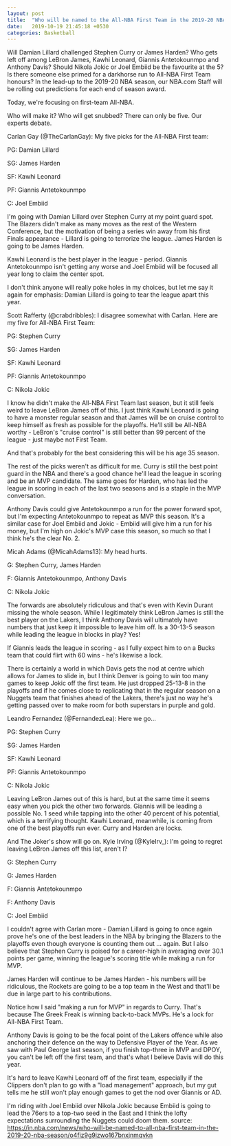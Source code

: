 ```yaml
---
layout: post
title:  "Who will be named to the All-NBA First Team in the 2019-20 NBA season? "
date:   2019-10-19 21:45:18 +0530
categories: Basketball
---
```

Will Damian Lillard challenged Stephen Curry or James Harden? Who gets left off among LeBron James, Kawhi Leonard, Giannis Antetokounmpo and Anthony Davis? Should Nikola Jokic or Joel Embiid be the favourite at the 5? Is there someone else primed for a darkhorse run to All-NBA First Team honours?
In the lead-up to the 2019-20 NBA season, our NBA.com Staff will be rolling out predictions for each end of season award.

Today, we're focusing on first-team All-NBA.

Who will make it? Who will get snubbed? There can only be five. Our experts debate.

Carlan Gay (@TheCarlanGay): My five picks for the All-NBA First team:

PG: Damian Lillard

SG: James Harden

SF: Kawhi Leonard

PF: Giannis Antetokounmpo

C: Joel Embiid

I'm going with Damian Lillard over Stephen Curry at my point guard spot. The Blazers didn't make as many moves as the rest of the Western Conference, but the motivation of being a series win away from his first Finals appearance - Lillard is going to terrorize the league. James Harden is going to be James Harden.

Kawhi Leonard is the best player in the league - period. Giannis Antetokounmpo isn't getting any worse and Joel Embiid will be focused all year long to claim the center spot.

I don't think anyone will really poke holes in my choices, but let me say it again for emphasis: Damian Lillard is going to tear the league apart this year.

Scott Rafferty (@crabdribbles): I disagree somewhat with Carlan. Here are my five for All-NBA First Team:

PG: Stephen Curry

SG: James Harden

SF: Kawhi Leonard

PF: Giannis Antetokounmpo

C: Nikola Jokic

I know he didn't make the All-NBA First Team last season, but it still feels weird to leave LeBron James off of this. I just think Kawhi Leonard is going to have a monster regular season and that James will be on cruise control to keep himself as fresh as possible for the playoffs. He'll still be All-NBA worthy - LeBron's "cruise control" is still better than 99 percent of the league - just maybe not First Team.

And that's probably for the best considering this will be his age 35 season.

The rest of the picks weren't as difficult for me. Curry is still the best point guard in the NBA and there's a good chance he'll lead the league in scoring and be an MVP candidate. The same goes for Harden, who has led the league in scoring in each of the last two seasons and is a staple in the MVP conversation.

Anthony Davis could give Antetokounmpo a run for the power forward spot, but I'm expecting Antetokounmpo to repeat as MVP this season. It's a similar case for Joel Embiid and Jokic - Embiid will give him a run for his money, but I'm high on Jokic's MVP case this season, so much so that I think he's the clear No. 2.

Micah Adams (@MicahAdams13): My head hurts.

G: Stephen Curry, James Harden

F: Giannis Antetokounmpo, Anthony Davis

C: Nikola Jokic

The forwards are absolutely ridiculous and that's even with Kevin Durant missing the whole season. While I legitimately think LeBron James is still the best player on the Lakers, I think Anthony Davis will ultimately have numbers that just keep it impossible to leave him off. Is a 30-13-5 season while leading the league in blocks in play? Yes!

If Giannis leads the league in scoring - as I fully expect him to on a Bucks team that could flirt with 60 wins - he's likewise a lock.

There is certainly a world in which Davis gets the nod at centre which allows for James to slide in, but I think Denver is going to win too many games to keep Jokic off the first team. He just dropped 25-13-8 in the playoffs and if he comes close to replicating that in the regular season on a Nuggets team that finishes ahead of the Lakers, there's just no way he's getting passed over to make room for both superstars in purple and gold.

Leandro Fernandez (@FernandezLea): Here we go...

PG: Stephen Curry

SG: James Harden

SF: Kawhi Leonard

PF: Giannis Antetokounmpo

C: Nikola Jokic

Leaving LeBron James out of this is hard, but at the same time it seems easy when you pick the other two forwards. Giannis will be leading a possible No. 1 seed while tapping into the other 40 percent of his potential, which is a terrifying thought. Kawhi Leonard, meanwhile, is coming from one of the best playoffs run ever. Curry and Harden are locks.

And The Joker's show will go on.
Kyle Irving (@KyleIrv_): I'm going to regret leaving LeBron James off this list, aren't I?

G: Stephen Curry

G: James Harden

F: Giannis Antetokounmpo

F: Anthony Davis

C: Joel Embiid

I couldn't agree with Carlan more - Damian Lillard is going to once again prove he's one of the best leaders in the NBA by bringing the Blazers to the playoffs even though everyone is counting them out ... again. But I also believe that Stephen Curry is poised for a career-high in averaging over 30.1 points per game, winning the league's scoring title while making a run for MVP.

James Harden will continue to be James Harden - his numbers will be ridiculous, the Rockets are going to be a top team in the West and that'll be due in large part to his contributions.

Notice how I said "making a run for MVP" in regards to Curry. That's because The Greek Freak is winning back-to-back MVPs. He's a lock for All-NBA First Team.

Anthony Davis is going to be the focal point of the Lakers offence while also anchoring their defence on the way to Defensive Player of the Year. As we saw with Paul George last season, if you finish top-three in MVP and DPOY, you can't be left off the first team, and that's what I believe Davis will do this year.

It's hard to leave Kawhi Leonard off of the first team, especially if the Clippers don't plan to go with a "load management" approach, but my gut tells me he still won't play enough games to get the nod over Giannis or AD.

I'm riding with Joel Embiid over Nikola Jokic because Embiid is going to lead the 76ers to a top-two seed in the East and I think the lofty expectations surrounding the Nuggets could doom them.
source: https://in.nba.com/news/who-will-be-named-to-all-nba-first-team-in-the-2019-20-nba-season/o4fiz9g9izwo167bnxjnmqvkn